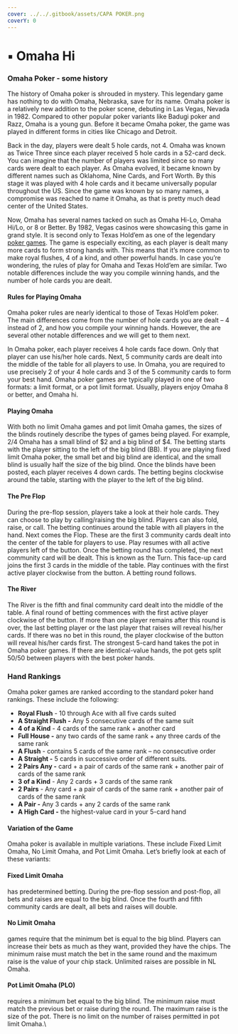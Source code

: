 ```yaml
---
cover: ../../.gitbook/assets/CAPA POKER.png
coverY: 0
---
```


# ▪ Omaha Hi

### Omaha Poker - some history

The history of Omaha poker is shrouded in mystery. This legendary game has nothing to do with Omaha, Nebraska, save for its name. Omaha poker is a relatively new addition to the poker scene, debuting in Las Vegas, Nevada in 1982. Compared to other popular poker variants like Badugi poker and Razz, Omaha is a young gun. Before it became Omaha poker, the game was played in different forms in cities like Chicago and Detroit.

Back in the day, players were dealt 5 hole cards, not 4. Omaha was known as Twice Three since each player received 5 hole cards in a 52-card deck. You can imagine that the number of players was limited since so many cards were dealt to each player. As Omaha evolved, it became known by different names such as Oklahoma, Nine Cards, and Fort Worth. By this stage it was played with 4 hole cards and it became universally popular throughout the US. Since the game was known by so many names, a compromise was reached to name it Omaha, as that is pretty much dead center of the United States.

Now, Omaha has several names tacked on such as Omaha Hi-Lo, Omaha Hi/Lo, or 8 or Better. By 1982, Vegas casinos were showcasing this game in grand style. It is second only to Texas Hold’em as one of the legendary [poker games](https://us.888poker.com/games/). The game is especially exciting, as each player is dealt many more cards to form strong hands with. This means that it’s more common to make royal flushes, 4 of a kind, and other powerful hands. In case you’re wondering, the rules of play for Omaha and Texas Hold’em are similar. Two notable differences include the way you compile winning hands, and the number of hole cards you are dealt.

#### Rules for Playing Omaha&#x20;

Omaha poker rules are nearly identical to those of Texas Hold’em poker. The main differences come from the number of hole cards you are dealt – 4 instead of 2, and how you compile your winning hands. However, the are several other notable differences and we will get to them next.

In Omaha poker, each player receives 4 hole cards face down. Only that player can use his/her hole cards. Next, 5 community cards are dealt into the middle of the table for all players to use. In Omaha, you are required to use precisely 2 of your 4 hole cards and 3 of the 5 community cards to form your best hand. Omaha poker games are typically played in one of two formats: a limit format, or a pot limit format. Usually, players enjoy Omaha 8 or better, and Omaha hi.

#### Playing Omaha

With both no limit Omaha games and pot limit Omaha games, the sizes of the blinds routinely describe the types of games being played. For example, $2/$4 Omaha has a small blind of $2 and a big blind of $4. The betting starts with the player sitting to the left of the big blind (BB). If you are playing fixed limit Omaha poker, the small bet and big blind are identical, and the small blind is usually half the size of the big blind. Once the blinds have been posted, each player receives 4 down cards. The betting begins clockwise around the table, starting with the player to the left of the big blind.

#### The Pre Flop

During the pre-flop session, players take a look at their hole cards. They can choose to play by calling/raising the big blind. Players can also fold, raise, or call. The betting continues around the table with all players in the hand. Next comes the Flop. These are the first 3 community cards dealt into the center of the table for players to use. Play resumes with all active players left of the button. Once the betting round has completed, the next community card will be dealt. This is known as the Turn. This face-up card joins the first 3 cards in the middle of the table. Play continues with the first active player clockwise from the button. A betting round follows.

#### The River

The River is the fifth and final community card dealt into the middle of the table. A final round of betting commences with the first active player clockwise of the button. If more than one player remains after this round is over, the last betting player or the last player that raises will reveal his/her cards. If there was no bet in this round, the player clockwise of the button will reveal his/her cards first. The strongest 5-card hand takes the pot in Omaha poker games. If there are identical-value hands, the pot gets split 50/50 between players with the best poker hands.

### Hand Rankings

Omaha poker games are ranked according to the standard poker hand rankings. These include the following:

* **Royal Flush** - 10 through Ace with all five cards suited
* **A Straight Flush -** Any 5 consecutive cards of the same suit
* **4 of a Kind** - 4 cards of the same rank + another card
* **Full House -**  any two cards of the same rank + any three cards of the same rank
* **A Flush** - contains 5 cards of the same rank – no consecutive order
* **A Straight -** 5 cards in successive order of different suits.
* **2 Pairs Any -** card + a pair of cards of the same rank + another pair of cards of the same rank
* **3 of a Kind** - Any 2 cards + 3 cards of the same rank
* **2 Pairs** -  Any card + a pair of cards of the same rank + another pair of cards of the same rank
* **A Pair -**  Any 3 cards + any 2 cards of the same rank
* **A High Card -**  the highest-value card in your 5-card hand

#### Variation of the Game

Omaha poker is available in multiple variations. These include Fixed Limit Omaha, No Limit Omaha, and Pot Limit Omaha. Let’s briefly look at each of these variants:

#### Fixed Limit Omaha

has predetermined betting. During the pre-flop session and post-flop, all bets and raises are equal to the big blind. Once the fourth and fifth community cards are dealt, all bets and raises will double.

#### No Limit Omaha

games require that the minimum bet is equal to the big blind. Players can increase their bets as much as they want, provided they have the chips. The minimum raise must match the bet in the same round and the maximum raise is the value of your chip stack. Unlimited raises are possible in NL Omaha.

#### Pot Limit Omaha (PLO)

requires a minimum bet equal to the big blind. The minimum raise must match the previous bet or raise during the round. The maximum raise is the size of the pot. There is no limit on the number of raises permitted in pot limit Omaha.\
